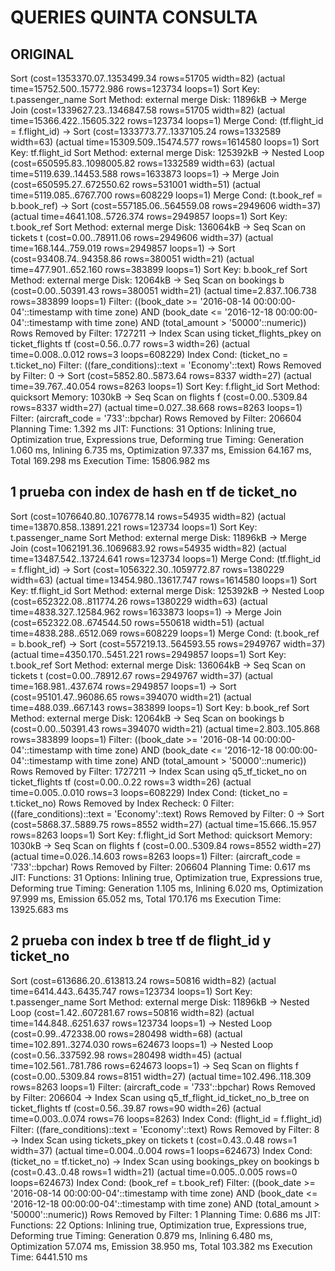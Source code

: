 # QUERIES QUINTA CONSULTA

## ORIGINAL
Sort  (cost=1353370.07..1353499.34 rows=51705 width=82) (actual time=15752.500..15772.986 rows=123734 loops=1)
  Sort Key: t.passenger_name
  Sort Method: external merge  Disk: 11896kB
  ->  Merge Join  (cost=1339627.23..1346847.58 rows=51705 width=82) (actual time=15366.422..15605.322 rows=123734 loops=1)
        Merge Cond: (tf.flight_id = f.flight_id)
        ->  Sort  (cost=1333773.77..1337105.24 rows=1332589 width=63) (actual time=15309.509..15474.577 rows=1614580 loops=1)
              Sort Key: tf.flight_id
              Sort Method: external merge  Disk: 125392kB
              ->  Nested Loop  (cost=650595.83..1098005.82 rows=1332589 width=63) (actual time=5119.639..14453.588 rows=1633873 loops=1)
                    ->  Merge Join  (cost=650595.27..672550.62 rows=531001 width=51) (actual time=5119.085..6767.700 rows=608229 loops=1)
                          Merge Cond: (t.book_ref = b.book_ref)
                          ->  Sort  (cost=557185.06..564559.08 rows=2949606 width=37) (actual time=4641.108..5726.374 rows=2949857 loops=1)
                                Sort Key: t.book_ref
                                Sort Method: external merge  Disk: 136064kB
                                ->  Seq Scan on tickets t  (cost=0.00..78911.06 rows=2949606 width=37) (actual time=168.144..759.019 rows=2949857 loops=1)
                          ->  Sort  (cost=93408.74..94358.86 rows=380051 width=21) (actual time=477.901..652.160 rows=383899 loops=1)
                                Sort Key: b.book_ref
                                Sort Method: external merge  Disk: 12064kB
                                ->  Seq Scan on bookings b  (cost=0.00..50391.43 rows=380051 width=21) (actual time=2.837..106.738 rows=383899 loops=1)
                                      Filter: ((book_date >= '2016-08-14 00:00:00-04'::timestamp with time zone) AND (book_date <= '2016-12-18 00:00:00-04'::timestamp with time zone) AND (total_amount > '50000'::numeric))
                                      Rows Removed by Filter: 1727211
                    ->  Index Scan using ticket_flights_pkey on ticket_flights tf  (cost=0.56..0.77 rows=3 width=26) (actual time=0.008..0.012 rows=3 loops=608229)
                          Index Cond: (ticket_no = t.ticket_no)
                          Filter: ((fare_conditions)::text = 'Economy'::text)
                          Rows Removed by Filter: 0
        ->  Sort  (cost=5852.80..5873.64 rows=8337 width=27) (actual time=39.767..40.054 rows=8263 loops=1)
              Sort Key: f.flight_id
              Sort Method: quicksort  Memory: 1030kB
              ->  Seq Scan on flights f  (cost=0.00..5309.84 rows=8337 width=27) (actual time=0.027..38.668 rows=8263 loops=1)
                    Filter: (aircraft_code = '733'::bpchar)
                    Rows Removed by Filter: 206604
Planning Time: 1.392 ms
JIT:
  Functions: 31
  Options: Inlining true, Optimization true, Expressions true, Deforming true
  Timing: Generation 1.060 ms, Inlining 6.735 ms, Optimization 97.337 ms, Emission 64.167 ms, Total 169.298 ms
Execution Time: 15806.982 ms



## 1 prueba con index de hash en tf de ticket_no 

Sort  (cost=1076640.80..1076778.14 rows=54935 width=82) (actual time=13870.858..13891.221 rows=123734 loops=1)
  Sort Key: t.passenger_name
  Sort Method: external merge  Disk: 11896kB
  ->  Merge Join  (cost=1062191.36..1069683.92 rows=54935 width=82) (actual time=13487.542..13724.641 rows=123734 loops=1)
        Merge Cond: (tf.flight_id = f.flight_id)
        ->  Sort  (cost=1056322.30..1059772.87 rows=1380229 width=63) (actual time=13454.980..13617.747 rows=1614580 loops=1)
              Sort Key: tf.flight_id
              Sort Method: external merge  Disk: 125392kB
              ->  Nested Loop  (cost=652322.08..811774.26 rows=1380229 width=63) (actual time=4838.327..12584.962 rows=1633873 loops=1)
                    ->  Merge Join  (cost=652322.08..674544.50 rows=550618 width=51) (actual time=4838.288..6512.069 rows=608229 loops=1)
                          Merge Cond: (t.book_ref = b.book_ref)
                          ->  Sort  (cost=557219.13..564593.55 rows=2949767 width=37) (actual time=4350.170..5451.221 rows=2949857 loops=1)
                                Sort Key: t.book_ref
                                Sort Method: external merge  Disk: 136064kB
                                ->  Seq Scan on tickets t  (cost=0.00..78912.67 rows=2949767 width=37) (actual time=168.981..437.674 rows=2949857 loops=1)
                          ->  Sort  (cost=95101.47..96086.65 rows=394070 width=21) (actual time=488.039..667.143 rows=383899 loops=1)
                                Sort Key: b.book_ref
                                Sort Method: external merge  Disk: 12064kB
                                ->  Seq Scan on bookings b  (cost=0.00..50391.43 rows=394070 width=21) (actual time=2.803..105.868 rows=383899 loops=1)
                                      Filter: ((book_date >= '2016-08-14 00:00:00-04'::timestamp with time zone) AND (book_date <= '2016-12-18 00:00:00-04'::timestamp with time zone) AND (total_amount > '50000'::numeric))
                                      Rows Removed by Filter: 1727211
                    ->  Index Scan using q5_tf_ticket_no on ticket_flights tf  (cost=0.00..0.22 rows=3 width=26) (actual time=0.005..0.010 rows=3 loops=608229)
                          Index Cond: (ticket_no = t.ticket_no)
                          Rows Removed by Index Recheck: 0
                          Filter: ((fare_conditions)::text = 'Economy'::text)
                          Rows Removed by Filter: 0
        ->  Sort  (cost=5868.37..5889.75 rows=8552 width=27) (actual time=15.666..15.957 rows=8263 loops=1)
              Sort Key: f.flight_id
              Sort Method: quicksort  Memory: 1030kB
              ->  Seq Scan on flights f  (cost=0.00..5309.84 rows=8552 width=27) (actual time=0.026..14.603 rows=8263 loops=1)
                    Filter: (aircraft_code = '733'::bpchar)
                    Rows Removed by Filter: 206604
Planning Time: 0.617 ms
JIT:
  Functions: 31
  Options: Inlining true, Optimization true, Expressions true, Deforming true
  Timing: Generation 1.105 ms, Inlining 6.020 ms, Optimization 97.999 ms, Emission 65.052 ms, Total 170.176 ms
Execution Time: 13925.683 ms


## 2 prueba con index b tree tf de flight_id y ticket_no

Sort  (cost=613686.20..613813.24 rows=50816 width=82) (actual time=6414.443..6435.747 rows=123734 loops=1)
  Sort Key: t.passenger_name
  Sort Method: external merge  Disk: 11896kB
  ->  Nested Loop  (cost=1.42..607281.67 rows=50816 width=82) (actual time=144.848..6251.637 rows=123734 loops=1)
        ->  Nested Loop  (cost=0.99..472338.00 rows=280498 width=68) (actual time=102.891..3274.030 rows=624673 loops=1)
              ->  Nested Loop  (cost=0.56..337592.98 rows=280498 width=45) (actual time=102.561..781.786 rows=624673 loops=1)
                    ->  Seq Scan on flights f  (cost=0.00..5309.84 rows=8151 width=27) (actual time=102.496..118.309 rows=8263 loops=1)
                          Filter: (aircraft_code = '733'::bpchar)
                          Rows Removed by Filter: 206604
                    ->  Index Scan using q5_tf_flight_id_ticket_no_b_tree on ticket_flights tf  (cost=0.56..39.87 rows=90 width=26) (actual time=0.003..0.074 rows=76 loops=8263)
                          Index Cond: (flight_id = f.flight_id)
                          Filter: ((fare_conditions)::text = 'Economy'::text)
                          Rows Removed by Filter: 8
              ->  Index Scan using tickets_pkey on tickets t  (cost=0.43..0.48 rows=1 width=37) (actual time=0.004..0.004 rows=1 loops=624673)
                    Index Cond: (ticket_no = tf.ticket_no)
        ->  Index Scan using bookings_pkey on bookings b  (cost=0.43..0.48 rows=1 width=21) (actual time=0.005..0.005 rows=0 loops=624673)
              Index Cond: (book_ref = t.book_ref)
              Filter: ((book_date >= '2016-08-14 00:00:00-04'::timestamp with time zone) AND (book_date <= '2016-12-18 00:00:00-04'::timestamp with time zone) AND (total_amount > '50000'::numeric))
              Rows Removed by Filter: 1
Planning Time: 0.686 ms
JIT:
  Functions: 22
  Options: Inlining true, Optimization true, Expressions true, Deforming true
  Timing: Generation 0.879 ms, Inlining 6.480 ms, Optimization 57.074 ms, Emission 38.950 ms, Total 103.382 ms
Execution Time: 6441.510 ms



